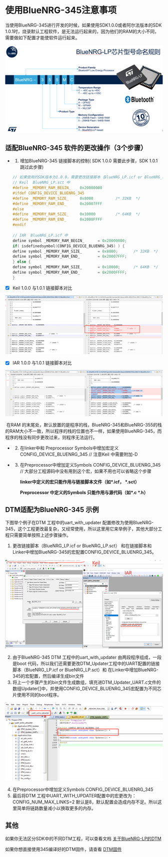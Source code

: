 
# 使用BlueNRG-345注意事项
当使用BlueNRG-345进行开发的时候，如果使用SDK1.0.0或者阿尔法版本的SDK 1.0.1时，烧录默认工程软件，是无法运行起来的，因为他们的RAM的大小不同，需要做如下配置才能使软件运行起来。

![BlueNrG-LP_name_rules](../image/BlueNrG-LP_name_rules.png)



## 适配BlueNRG-345 软件的更改操作（3个步骤）

- 1. 增加BlueNRG-345 链接脚本的控制( SDK 1.0.0 需要此步骤，SDK 1.0.1 跳过此步骤)

  ```c
  // 如果使用的SDK版本为1.0.0，需要更改链接脚本（BlueNRG_LP.icf or BlueNRG_LP.sct）, 如果是阿尔法版本的SDK 1.0.1 则不用更改链接脚本.
  // Keil  BlueNRG_LP.sct 中
  #define _MEMORY_RAM_BEGIN_    0x20000000
  #ifdef CONFIG_DEVICE_BLUENRG_345
  #define _MEMORY_RAM_SIZE_     0x8000          /* 32KB  */
  #define _MEMORY_RAM_END_      0x20007FFF
  #else
  #define _MEMORY_RAM_SIZE_     0x10000         /* 64KB  */
  #define _MEMORY_RAM_END_      0x2000FFFF
  #endif
  
  // IAR  BlueNRG_LP.icf 中
  define symbol _MEMORY_RAM_BEGIN_      = 0x20000000;
  if( isdefinedsymbol(CONFIG_DEVICE_BLUENRG_345) ) {
  define symbol _MEMORY_RAM_SIZE_       = 0x8000;       /* 32KB  */
  define symbol _MEMORY_RAM_END_        = 0x20007FFF;
  } else {
  define symbol _MEMORY_RAM_SIZE_       = 0x10000;      /* 64KB  */
  define symbol _MEMORY_RAM_END_        = 0x2000FFFF;
  }
  ```

- [x] Keil  1.0.0 与1.0.1  链接脚本对比

![BlueNRG-345_link_keil](../image/BlueNRG-345_link_keil.png)

- [x] IAR 1.0.0 与1.0.1  链接脚本对比

![BlueNRG-345_link_iar](../image/BlueNRG-345_link_iar.png)

​    在RAM 的末尾处，默认放置的是程序的栈，BlueNRG-345和BlueNRG-355的栈的RAM大小不一致，所以程序的栈的位置也不一样，如果使用BlueNRG-345，而程序的栈没有同步更改过来，则程序无法运行。

- 2. 在linker中和 Preprocessor Symbols中增加宏定义 CONFIG_DEVICE_BLUENRG_345     // 注意Keil 中需要附加-D

- 3. 在Preprocessor中增加定义Symbols CONFIG_DEVICE_BLUENRG_345     // 大部分工程源码中没有用到这个宏，如果不用也可以省略这个步骤

     **linker中定义的宏只能作用与链接脚本文件（如\*.icf， \*.sct）**

     **Preprocessor 中定义的Symbols  只能作用与源代码（如\*.c  \*.h）**

     

## DTM适配为BlueNRG-345 示例

下图举个例子在DTM 工程中的uart_with_updater 配置修改为使用BlueNRG-345，这个工程更改最复杂，又经常使用，所以这里用它来举例子，其他大部分工程只需要简单按照上述步骤操作。

1. 更改链接脚本（BlueNRG_LP.icf or BlueNRG_LP.sct） 和在链接脚本和Linker中增加BlueNRG-345的宏配置CONFIG_DEVICE_BLUENRG_345。

![Keil_IAR_BlueNRG_345_DTM_WITH_updater](../image/Keil_IAR_BlueNRG_345_DTM_WITH_updater.png)

2. 由于BlueNRG-345 DTM 工程中的uart_with_updater  由两段程序组成，一段是boot 代码，所以我们还需要更改DTM_Updater工程中的UART配置的链接脚本（BlueNRG_LP.icf or BlueNRG_LP.sct）和 在Linker中增加BlueNRG-345的宏配置，然后编译生成bin文件
3. 将上一个步骤产生的bin文件生成数组，填充进DTM_Updater_UART.c文件的数组Updater[]中，并使用CONFIG_DEVICE_BLUENRG_345宏配置为不同芯片使用不同的boot程序。

![update_boot_for_345](../image/update_boot_for_345.png)

4. 在Preprocessor中增加定义Symbols CONFIG_DEVICE_BLUENRG_345
5. 最后将DTM 工程中UART_WITH_UPDATER配置中的宏更改为： CONFIG_NUM_MAX_LINKS=2   默认是8，默认配置会造成内存不足。所以这里简单将链路数量减小以换取更多的内存。



## 其他

如果你无法区分SDK中的不同DTM工程，可以查看文档  [关于BlueNRG-LP的DTM](AboutDTM/关于BlueNRG-LP的DTM.md)

如果你想直接使用345编译好的DTM固件，请查看 [DTM固件](../Tools/Firmware/DTM/)

